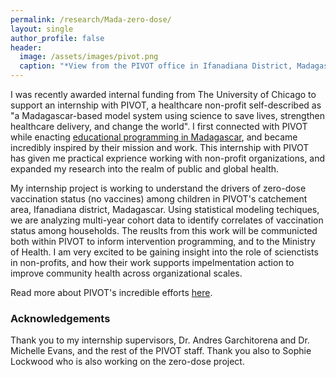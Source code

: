 ```yaml
---
permalink: /research/Mada-zero-dose/
layout: single
author_profile: false
header:
  image: /assets/images/pivot.png
  caption: "*View from the PIVOT office in Ifanadiana District, Madagascar*"
---
```


I was recently awarded internal funding from The University of Chicago to support an internship with PIVOT, a healthcare non-profit self-described as "a Madagascar-based model system using science to save lives, strengthen healthcare delivery, and change the world". I first connected with PIVOT while enacting [educational programming in Madagascar](/_pages/oureachprogramming.md), and became incredibly inspired by their mission and work. This internship with PIVOT has given me practical exprience working with non-profit organizations, and expanded my research into the realm of public and global health. 

My internship project is working to understand the drivers of zero-dose vaccination status (no vaccines) among children in PIVOT's catchement area, Ifanadiana district, Madagascar. Using statistical modeling techiques, we are analyzing multi-year cohort data to identify correlates of vaccination status among households. The reuslts from this work will be communicted both within PIVOT to inform intervention programming, and to the Ministry of Health. I am very excited to be gaining insight into the role of scienctists in non-profits, and how their work supports impelmentation action to improve community health across organizational scales.

Read more about PIVOT's incredible efforts [here](https://www.pivotworks.org/).


### Acknowledgements

Thank you to my internship supervisors, Dr. Andres Garchitorena and Dr. Michelle Evans, and the rest of the PIVOT staff. Thank you also to Sophie Lockwood who is also working on the zero-dose project. 
